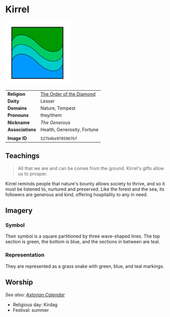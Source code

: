 # Kirrel

<img src="https://raw.githubusercontent.com/jesskelsall/astarus-images/main/symbols/527b4be9705967bf.png" height="200" />

|||
| --- | --- |
| **Religion** | [The Order of the Diamond](../../organisations/the-order-of-the-diamond.md) |
| **Deity** | Lesser |
| **Domains** | Nature, Tempest |
| **Pronouns** | they/them |
| **Nickname** | *The Generous* |
| **Associations** | Health, Generosity, Fortune |
|||
| **Image ID** | `527b4be9705967bf` |

## Teachings

> All that we are and can be comes from the ground. Kirrel's gifts allow us to prosper.

Kirrel reminds people that nature's bounty allows society to thrive, and so it must be listened to, nurtured and preserved. Like the forest and the sea, its followers are generous and kind, offering hospitality to any in need.

## Imagery

### Symbol

Their symbol is a square partitioned by three wave-shaped lines. The top section is green, the bottom is blue, and the sections in between are teal.

### Representation

They are represented as a grass snake with green, blue, and teal markings.

## Worship

*See also: [Astorian Calendar](../../history/calendars/astorian-calendar.md)*

- Religious day: Kirdag
- Festival: summer
